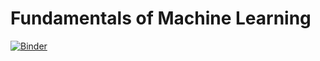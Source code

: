 # Fundamentals of Machine Learning
 
[![Binder](https://mybinder.org/badge_logo.svg)](https://mybinder.org/v2/gh/jocelyndunstan/TeachingExample/master)
